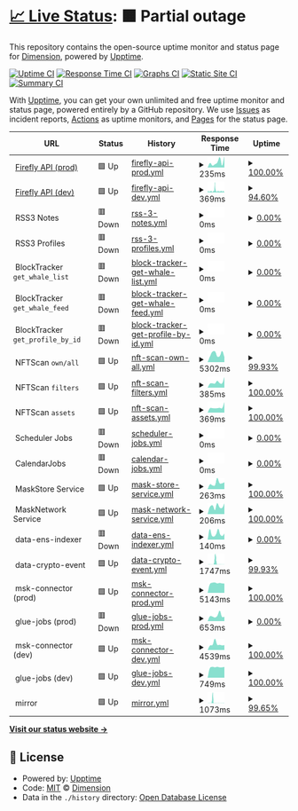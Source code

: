 # [📈 Live Status](https://DimensionDev.github.io/Firefly_service_status): <!--live status--> **🟧 Partial outage**

This repository contains the open-source uptime monitor and status page for [Dimension](https://dimension.im), powered by [Upptime](https://github.com/upptime/upptime).

[![Uptime CI](https://github.com/DimensionDev/Firefly_service_status/workflows/Uptime%20CI/badge.svg)](https://github.com/DimensionDev/Firefly_service_status/actions?query=workflow%3A%22Uptime+CI%22)
[![Response Time CI](https://github.com/DimensionDev/Firefly_service_status/workflows/Response%20Time%20CI/badge.svg)](https://github.com/DimensionDev/Firefly_service_status/actions?query=workflow%3A%22Response+Time+CI%22)
[![Graphs CI](https://github.com/DimensionDev/Firefly_service_status/workflows/Graphs%20CI/badge.svg)](https://github.com/DimensionDev/Firefly_service_status/actions?query=workflow%3A%22Graphs+CI%22)
[![Static Site CI](https://github.com/DimensionDev/Firefly_service_status/workflows/Static%20Site%20CI/badge.svg)](https://github.com/DimensionDev/Firefly_service_status/actions?query=workflow%3A%22Static+Site+CI%22)
[![Summary CI](https://github.com/DimensionDev/Firefly_service_status/workflows/Summary%20CI/badge.svg)](https://github.com/DimensionDev/Firefly_service_status/actions?query=workflow%3A%22Summary+CI%22)

With [Upptime](https://upptime.js.org), you can get your own unlimited and free uptime monitor and status page, powered entirely by a GitHub repository. We use [Issues](https://github.com/DimensionDev/Firefly_service_status/issues) as incident reports, [Actions](https://github.com/DimensionDev/Firefly_service_status/actions) as uptime monitors, and [Pages](https://DimensionDev.github.io/Firefly_service_status) for the status page.

<!--start: status pages-->
<!-- This summary is generated by Upptime (https://github.com/upptime/upptime) -->
<!-- Do not edit this manually, your changes will be overwritten -->
<!-- prettier-ignore -->
| URL | Status | History | Response Time | Uptime |
| --- | ------ | ------- | ------------- | ------ |
| <img alt="" src="https://icons.duckduckgo.com/ip3/api.firefly.land.ico" height="13"> [Firefly API (prod)](https://api.firefly.land/) | 🟩 Up | [firefly-api-prod.yml](https://github.com/DimensionDev/Firefly_service_status/commits/HEAD/history/firefly-api-prod.yml) | <details><summary><img alt="Response time graph" src="./graphs/firefly-api-prod/response-time-week.png" height="20"> 235ms</summary><br><a href="https://api-status.firefly.land/history/firefly-api-prod"><img alt="Response time 291" src="https://img.shields.io/endpoint?url=https%3A%2F%2Fraw.githubusercontent.com%2FDimensionDev%2FFirefly_service_status%2FHEAD%2Fapi%2Ffirefly-api-prod%2Fresponse-time.json"></a><br><a href="https://api-status.firefly.land/history/firefly-api-prod"><img alt="24-hour response time 487" src="https://img.shields.io/endpoint?url=https%3A%2F%2Fraw.githubusercontent.com%2FDimensionDev%2FFirefly_service_status%2FHEAD%2Fapi%2Ffirefly-api-prod%2Fresponse-time-day.json"></a><br><a href="https://api-status.firefly.land/history/firefly-api-prod"><img alt="7-day response time 235" src="https://img.shields.io/endpoint?url=https%3A%2F%2Fraw.githubusercontent.com%2FDimensionDev%2FFirefly_service_status%2FHEAD%2Fapi%2Ffirefly-api-prod%2Fresponse-time-week.json"></a><br><a href="https://api-status.firefly.land/history/firefly-api-prod"><img alt="30-day response time 273" src="https://img.shields.io/endpoint?url=https%3A%2F%2Fraw.githubusercontent.com%2FDimensionDev%2FFirefly_service_status%2FHEAD%2Fapi%2Ffirefly-api-prod%2Fresponse-time-month.json"></a><br><a href="https://api-status.firefly.land/history/firefly-api-prod"><img alt="1-year response time 296" src="https://img.shields.io/endpoint?url=https%3A%2F%2Fraw.githubusercontent.com%2FDimensionDev%2FFirefly_service_status%2FHEAD%2Fapi%2Ffirefly-api-prod%2Fresponse-time-year.json"></a></details> | <details><summary><a href="https://api-status.firefly.land/history/firefly-api-prod">100.00%</a></summary><a href="https://api-status.firefly.land/history/firefly-api-prod"><img alt="All-time uptime 97.93%" src="https://img.shields.io/endpoint?url=https%3A%2F%2Fraw.githubusercontent.com%2FDimensionDev%2FFirefly_service_status%2FHEAD%2Fapi%2Ffirefly-api-prod%2Fuptime.json"></a><br><a href="https://api-status.firefly.land/history/firefly-api-prod"><img alt="24-hour uptime 100.00%" src="https://img.shields.io/endpoint?url=https%3A%2F%2Fraw.githubusercontent.com%2FDimensionDev%2FFirefly_service_status%2FHEAD%2Fapi%2Ffirefly-api-prod%2Fuptime-day.json"></a><br><a href="https://api-status.firefly.land/history/firefly-api-prod"><img alt="7-day uptime 100.00%" src="https://img.shields.io/endpoint?url=https%3A%2F%2Fraw.githubusercontent.com%2FDimensionDev%2FFirefly_service_status%2FHEAD%2Fapi%2Ffirefly-api-prod%2Fuptime-week.json"></a><br><a href="https://api-status.firefly.land/history/firefly-api-prod"><img alt="30-day uptime 100.00%" src="https://img.shields.io/endpoint?url=https%3A%2F%2Fraw.githubusercontent.com%2FDimensionDev%2FFirefly_service_status%2FHEAD%2Fapi%2Ffirefly-api-prod%2Fuptime-month.json"></a><br><a href="https://api-status.firefly.land/history/firefly-api-prod"><img alt="1-year uptime 100.00%" src="https://img.shields.io/endpoint?url=https%3A%2F%2Fraw.githubusercontent.com%2FDimensionDev%2FFirefly_service_status%2FHEAD%2Fapi%2Ffirefly-api-prod%2Fuptime-year.json"></a></details>
| <img alt="" src="https://icons.duckduckgo.com/ip3/api-dev.firefly.land.ico" height="13"> [Firefly API (dev)](https://api-dev.firefly.land/) | 🟩 Up | [firefly-api-dev.yml](https://github.com/DimensionDev/Firefly_service_status/commits/HEAD/history/firefly-api-dev.yml) | <details><summary><img alt="Response time graph" src="./graphs/firefly-api-dev/response-time-week.png" height="20"> 369ms</summary><br><a href="https://api-status.firefly.land/history/firefly-api-dev"><img alt="Response time 349" src="https://img.shields.io/endpoint?url=https%3A%2F%2Fraw.githubusercontent.com%2FDimensionDev%2FFirefly_service_status%2FHEAD%2Fapi%2Ffirefly-api-dev%2Fresponse-time.json"></a><br><a href="https://api-status.firefly.land/history/firefly-api-dev"><img alt="24-hour response time 340" src="https://img.shields.io/endpoint?url=https%3A%2F%2Fraw.githubusercontent.com%2FDimensionDev%2FFirefly_service_status%2FHEAD%2Fapi%2Ffirefly-api-dev%2Fresponse-time-day.json"></a><br><a href="https://api-status.firefly.land/history/firefly-api-dev"><img alt="7-day response time 369" src="https://img.shields.io/endpoint?url=https%3A%2F%2Fraw.githubusercontent.com%2FDimensionDev%2FFirefly_service_status%2FHEAD%2Fapi%2Ffirefly-api-dev%2Fresponse-time-week.json"></a><br><a href="https://api-status.firefly.land/history/firefly-api-dev"><img alt="30-day response time 337" src="https://img.shields.io/endpoint?url=https%3A%2F%2Fraw.githubusercontent.com%2FDimensionDev%2FFirefly_service_status%2FHEAD%2Fapi%2Ffirefly-api-dev%2Fresponse-time-month.json"></a><br><a href="https://api-status.firefly.land/history/firefly-api-dev"><img alt="1-year response time 381" src="https://img.shields.io/endpoint?url=https%3A%2F%2Fraw.githubusercontent.com%2FDimensionDev%2FFirefly_service_status%2FHEAD%2Fapi%2Ffirefly-api-dev%2Fresponse-time-year.json"></a></details> | <details><summary><a href="https://api-status.firefly.land/history/firefly-api-dev">94.60%</a></summary><a href="https://api-status.firefly.land/history/firefly-api-dev"><img alt="All-time uptime 99.37%" src="https://img.shields.io/endpoint?url=https%3A%2F%2Fraw.githubusercontent.com%2FDimensionDev%2FFirefly_service_status%2FHEAD%2Fapi%2Ffirefly-api-dev%2Fuptime.json"></a><br><a href="https://api-status.firefly.land/history/firefly-api-dev"><img alt="24-hour uptime 99.25%" src="https://img.shields.io/endpoint?url=https%3A%2F%2Fraw.githubusercontent.com%2FDimensionDev%2FFirefly_service_status%2FHEAD%2Fapi%2Ffirefly-api-dev%2Fuptime-day.json"></a><br><a href="https://api-status.firefly.land/history/firefly-api-dev"><img alt="7-day uptime 94.60%" src="https://img.shields.io/endpoint?url=https%3A%2F%2Fraw.githubusercontent.com%2FDimensionDev%2FFirefly_service_status%2FHEAD%2Fapi%2Ffirefly-api-dev%2Fuptime-week.json"></a><br><a href="https://api-status.firefly.land/history/firefly-api-dev"><img alt="30-day uptime 98.57%" src="https://img.shields.io/endpoint?url=https%3A%2F%2Fraw.githubusercontent.com%2FDimensionDev%2FFirefly_service_status%2FHEAD%2Fapi%2Ffirefly-api-dev%2Fuptime-month.json"></a><br><a href="https://api-status.firefly.land/history/firefly-api-dev"><img alt="1-year uptime 99.45%" src="https://img.shields.io/endpoint?url=https%3A%2F%2Fraw.githubusercontent.com%2FDimensionDev%2FFirefly_service_status%2FHEAD%2Fapi%2Ffirefly-api-dev%2Fuptime-year.json"></a></details>
| <img alt="" src="https://icons.duckduckgo.com/ip3/null.ico" height="13"> RSS3 Notes | 🟥 Down | [rss-3-notes.yml](https://github.com/DimensionDev/Firefly_service_status/commits/HEAD/history/rss-3-notes.yml) | <details><summary><img alt="Response time graph" src="./graphs/rss-3-notes/response-time-week.png" height="20"> 0ms</summary><br><a href="https://api-status.firefly.land/history/rss-3-notes"><img alt="Response time 698" src="https://img.shields.io/endpoint?url=https%3A%2F%2Fraw.githubusercontent.com%2FDimensionDev%2FFirefly_service_status%2FHEAD%2Fapi%2Frss-3-notes%2Fresponse-time.json"></a><br><a href="https://api-status.firefly.land/history/rss-3-notes"><img alt="24-hour response time 0" src="https://img.shields.io/endpoint?url=https%3A%2F%2Fraw.githubusercontent.com%2FDimensionDev%2FFirefly_service_status%2FHEAD%2Fapi%2Frss-3-notes%2Fresponse-time-day.json"></a><br><a href="https://api-status.firefly.land/history/rss-3-notes"><img alt="7-day response time 0" src="https://img.shields.io/endpoint?url=https%3A%2F%2Fraw.githubusercontent.com%2FDimensionDev%2FFirefly_service_status%2FHEAD%2Fapi%2Frss-3-notes%2Fresponse-time-week.json"></a><br><a href="https://api-status.firefly.land/history/rss-3-notes"><img alt="30-day response time 0" src="https://img.shields.io/endpoint?url=https%3A%2F%2Fraw.githubusercontent.com%2FDimensionDev%2FFirefly_service_status%2FHEAD%2Fapi%2Frss-3-notes%2Fresponse-time-month.json"></a><br><a href="https://api-status.firefly.land/history/rss-3-notes"><img alt="1-year response time 599" src="https://img.shields.io/endpoint?url=https%3A%2F%2Fraw.githubusercontent.com%2FDimensionDev%2FFirefly_service_status%2FHEAD%2Fapi%2Frss-3-notes%2Fresponse-time-year.json"></a></details> | <details><summary><a href="https://api-status.firefly.land/history/rss-3-notes">0.00%</a></summary><a href="https://api-status.firefly.land/history/rss-3-notes"><img alt="All-time uptime 77.19%" src="https://img.shields.io/endpoint?url=https%3A%2F%2Fraw.githubusercontent.com%2FDimensionDev%2FFirefly_service_status%2FHEAD%2Fapi%2Frss-3-notes%2Fuptime.json"></a><br><a href="https://api-status.firefly.land/history/rss-3-notes"><img alt="24-hour uptime 0.00%" src="https://img.shields.io/endpoint?url=https%3A%2F%2Fraw.githubusercontent.com%2FDimensionDev%2FFirefly_service_status%2FHEAD%2Fapi%2Frss-3-notes%2Fuptime-day.json"></a><br><a href="https://api-status.firefly.land/history/rss-3-notes"><img alt="7-day uptime 0.00%" src="https://img.shields.io/endpoint?url=https%3A%2F%2Fraw.githubusercontent.com%2FDimensionDev%2FFirefly_service_status%2FHEAD%2Fapi%2Frss-3-notes%2Fuptime-week.json"></a><br><a href="https://api-status.firefly.land/history/rss-3-notes"><img alt="30-day uptime 1.38%" src="https://img.shields.io/endpoint?url=https%3A%2F%2Fraw.githubusercontent.com%2FDimensionDev%2FFirefly_service_status%2FHEAD%2Fapi%2Frss-3-notes%2Fuptime-month.json"></a><br><a href="https://api-status.firefly.land/history/rss-3-notes"><img alt="1-year uptime 69.82%" src="https://img.shields.io/endpoint?url=https%3A%2F%2Fraw.githubusercontent.com%2FDimensionDev%2FFirefly_service_status%2FHEAD%2Fapi%2Frss-3-notes%2Fuptime-year.json"></a></details>
| <img alt="" src="https://icons.duckduckgo.com/ip3/null.ico" height="13"> RSS3 Profiles | 🟥 Down | [rss-3-profiles.yml](https://github.com/DimensionDev/Firefly_service_status/commits/HEAD/history/rss-3-profiles.yml) | <details><summary><img alt="Response time graph" src="./graphs/rss-3-profiles/response-time-week.png" height="20"> 0ms</summary><br><a href="https://api-status.firefly.land/history/rss-3-profiles"><img alt="Response time 282" src="https://img.shields.io/endpoint?url=https%3A%2F%2Fraw.githubusercontent.com%2FDimensionDev%2FFirefly_service_status%2FHEAD%2Fapi%2Frss-3-profiles%2Fresponse-time.json"></a><br><a href="https://api-status.firefly.land/history/rss-3-profiles"><img alt="24-hour response time 0" src="https://img.shields.io/endpoint?url=https%3A%2F%2Fraw.githubusercontent.com%2FDimensionDev%2FFirefly_service_status%2FHEAD%2Fapi%2Frss-3-profiles%2Fresponse-time-day.json"></a><br><a href="https://api-status.firefly.land/history/rss-3-profiles"><img alt="7-day response time 0" src="https://img.shields.io/endpoint?url=https%3A%2F%2Fraw.githubusercontent.com%2FDimensionDev%2FFirefly_service_status%2FHEAD%2Fapi%2Frss-3-profiles%2Fresponse-time-week.json"></a><br><a href="https://api-status.firefly.land/history/rss-3-profiles"><img alt="30-day response time 0" src="https://img.shields.io/endpoint?url=https%3A%2F%2Fraw.githubusercontent.com%2FDimensionDev%2FFirefly_service_status%2FHEAD%2Fapi%2Frss-3-profiles%2Fresponse-time-month.json"></a><br><a href="https://api-status.firefly.land/history/rss-3-profiles"><img alt="1-year response time 284" src="https://img.shields.io/endpoint?url=https%3A%2F%2Fraw.githubusercontent.com%2FDimensionDev%2FFirefly_service_status%2FHEAD%2Fapi%2Frss-3-profiles%2Fresponse-time-year.json"></a></details> | <details><summary><a href="https://api-status.firefly.land/history/rss-3-profiles">0.00%</a></summary><a href="https://api-status.firefly.land/history/rss-3-profiles"><img alt="All-time uptime 77.22%" src="https://img.shields.io/endpoint?url=https%3A%2F%2Fraw.githubusercontent.com%2FDimensionDev%2FFirefly_service_status%2FHEAD%2Fapi%2Frss-3-profiles%2Fuptime.json"></a><br><a href="https://api-status.firefly.land/history/rss-3-profiles"><img alt="24-hour uptime 0.00%" src="https://img.shields.io/endpoint?url=https%3A%2F%2Fraw.githubusercontent.com%2FDimensionDev%2FFirefly_service_status%2FHEAD%2Fapi%2Frss-3-profiles%2Fuptime-day.json"></a><br><a href="https://api-status.firefly.land/history/rss-3-profiles"><img alt="7-day uptime 0.00%" src="https://img.shields.io/endpoint?url=https%3A%2F%2Fraw.githubusercontent.com%2FDimensionDev%2FFirefly_service_status%2FHEAD%2Fapi%2Frss-3-profiles%2Fuptime-week.json"></a><br><a href="https://api-status.firefly.land/history/rss-3-profiles"><img alt="30-day uptime 1.38%" src="https://img.shields.io/endpoint?url=https%3A%2F%2Fraw.githubusercontent.com%2FDimensionDev%2FFirefly_service_status%2FHEAD%2Fapi%2Frss-3-profiles%2Fuptime-month.json"></a><br><a href="https://api-status.firefly.land/history/rss-3-profiles"><img alt="1-year uptime 69.84%" src="https://img.shields.io/endpoint?url=https%3A%2F%2Fraw.githubusercontent.com%2FDimensionDev%2FFirefly_service_status%2FHEAD%2Fapi%2Frss-3-profiles%2Fuptime-year.json"></a></details>
| <img alt="" src="https://icons.duckduckgo.com/ip3/null.ico" height="13"> BlockTracker `get_whale_list` | 🟥 Down | [block-tracker-get-whale-list.yml](https://github.com/DimensionDev/Firefly_service_status/commits/HEAD/history/block-tracker-get-whale-list.yml) | <details><summary><img alt="Response time graph" src="./graphs/block-tracker-get-whale-list/response-time-week.png" height="20"> 0ms</summary><br><a href="https://api-status.firefly.land/history/block-tracker-get-whale-list"><img alt="Response time 1494" src="https://img.shields.io/endpoint?url=https%3A%2F%2Fraw.githubusercontent.com%2FDimensionDev%2FFirefly_service_status%2FHEAD%2Fapi%2Fblock-tracker-get-whale-list%2Fresponse-time.json"></a><br><a href="https://api-status.firefly.land/history/block-tracker-get-whale-list"><img alt="24-hour response time 0" src="https://img.shields.io/endpoint?url=https%3A%2F%2Fraw.githubusercontent.com%2FDimensionDev%2FFirefly_service_status%2FHEAD%2Fapi%2Fblock-tracker-get-whale-list%2Fresponse-time-day.json"></a><br><a href="https://api-status.firefly.land/history/block-tracker-get-whale-list"><img alt="7-day response time 0" src="https://img.shields.io/endpoint?url=https%3A%2F%2Fraw.githubusercontent.com%2FDimensionDev%2FFirefly_service_status%2FHEAD%2Fapi%2Fblock-tracker-get-whale-list%2Fresponse-time-week.json"></a><br><a href="https://api-status.firefly.land/history/block-tracker-get-whale-list"><img alt="30-day response time 0" src="https://img.shields.io/endpoint?url=https%3A%2F%2Fraw.githubusercontent.com%2FDimensionDev%2FFirefly_service_status%2FHEAD%2Fapi%2Fblock-tracker-get-whale-list%2Fresponse-time-month.json"></a><br><a href="https://api-status.firefly.land/history/block-tracker-get-whale-list"><img alt="1-year response time 1588" src="https://img.shields.io/endpoint?url=https%3A%2F%2Fraw.githubusercontent.com%2FDimensionDev%2FFirefly_service_status%2FHEAD%2Fapi%2Fblock-tracker-get-whale-list%2Fresponse-time-year.json"></a></details> | <details><summary><a href="https://api-status.firefly.land/history/block-tracker-get-whale-list">0.00%</a></summary><a href="https://api-status.firefly.land/history/block-tracker-get-whale-list"><img alt="All-time uptime 44.19%" src="https://img.shields.io/endpoint?url=https%3A%2F%2Fraw.githubusercontent.com%2FDimensionDev%2FFirefly_service_status%2FHEAD%2Fapi%2Fblock-tracker-get-whale-list%2Fuptime.json"></a><br><a href="https://api-status.firefly.land/history/block-tracker-get-whale-list"><img alt="24-hour uptime 0.00%" src="https://img.shields.io/endpoint?url=https%3A%2F%2Fraw.githubusercontent.com%2FDimensionDev%2FFirefly_service_status%2FHEAD%2Fapi%2Fblock-tracker-get-whale-list%2Fuptime-day.json"></a><br><a href="https://api-status.firefly.land/history/block-tracker-get-whale-list"><img alt="7-day uptime 0.00%" src="https://img.shields.io/endpoint?url=https%3A%2F%2Fraw.githubusercontent.com%2FDimensionDev%2FFirefly_service_status%2FHEAD%2Fapi%2Fblock-tracker-get-whale-list%2Fuptime-week.json"></a><br><a href="https://api-status.firefly.land/history/block-tracker-get-whale-list"><img alt="30-day uptime 1.38%" src="https://img.shields.io/endpoint?url=https%3A%2F%2Fraw.githubusercontent.com%2FDimensionDev%2FFirefly_service_status%2FHEAD%2Fapi%2Fblock-tracker-get-whale-list%2Fuptime-month.json"></a><br><a href="https://api-status.firefly.land/history/block-tracker-get-whale-list"><img alt="1-year uptime 25.53%" src="https://img.shields.io/endpoint?url=https%3A%2F%2Fraw.githubusercontent.com%2FDimensionDev%2FFirefly_service_status%2FHEAD%2Fapi%2Fblock-tracker-get-whale-list%2Fuptime-year.json"></a></details>
| <img alt="" src="https://icons.duckduckgo.com/ip3/null.ico" height="13"> BlockTracker `get_whale_feed` | 🟥 Down | [block-tracker-get-whale-feed.yml](https://github.com/DimensionDev/Firefly_service_status/commits/HEAD/history/block-tracker-get-whale-feed.yml) | <details><summary><img alt="Response time graph" src="./graphs/block-tracker-get-whale-feed/response-time-week.png" height="20"> 0ms</summary><br><a href="https://api-status.firefly.land/history/block-tracker-get-whale-feed"><img alt="Response time 1763" src="https://img.shields.io/endpoint?url=https%3A%2F%2Fraw.githubusercontent.com%2FDimensionDev%2FFirefly_service_status%2FHEAD%2Fapi%2Fblock-tracker-get-whale-feed%2Fresponse-time.json"></a><br><a href="https://api-status.firefly.land/history/block-tracker-get-whale-feed"><img alt="24-hour response time 0" src="https://img.shields.io/endpoint?url=https%3A%2F%2Fraw.githubusercontent.com%2FDimensionDev%2FFirefly_service_status%2FHEAD%2Fapi%2Fblock-tracker-get-whale-feed%2Fresponse-time-day.json"></a><br><a href="https://api-status.firefly.land/history/block-tracker-get-whale-feed"><img alt="7-day response time 0" src="https://img.shields.io/endpoint?url=https%3A%2F%2Fraw.githubusercontent.com%2FDimensionDev%2FFirefly_service_status%2FHEAD%2Fapi%2Fblock-tracker-get-whale-feed%2Fresponse-time-week.json"></a><br><a href="https://api-status.firefly.land/history/block-tracker-get-whale-feed"><img alt="30-day response time 0" src="https://img.shields.io/endpoint?url=https%3A%2F%2Fraw.githubusercontent.com%2FDimensionDev%2FFirefly_service_status%2FHEAD%2Fapi%2Fblock-tracker-get-whale-feed%2Fresponse-time-month.json"></a><br><a href="https://api-status.firefly.land/history/block-tracker-get-whale-feed"><img alt="1-year response time 1953" src="https://img.shields.io/endpoint?url=https%3A%2F%2Fraw.githubusercontent.com%2FDimensionDev%2FFirefly_service_status%2FHEAD%2Fapi%2Fblock-tracker-get-whale-feed%2Fresponse-time-year.json"></a></details> | <details><summary><a href="https://api-status.firefly.land/history/block-tracker-get-whale-feed">0.00%</a></summary><a href="https://api-status.firefly.land/history/block-tracker-get-whale-feed"><img alt="All-time uptime 44.15%" src="https://img.shields.io/endpoint?url=https%3A%2F%2Fraw.githubusercontent.com%2FDimensionDev%2FFirefly_service_status%2FHEAD%2Fapi%2Fblock-tracker-get-whale-feed%2Fuptime.json"></a><br><a href="https://api-status.firefly.land/history/block-tracker-get-whale-feed"><img alt="24-hour uptime 0.00%" src="https://img.shields.io/endpoint?url=https%3A%2F%2Fraw.githubusercontent.com%2FDimensionDev%2FFirefly_service_status%2FHEAD%2Fapi%2Fblock-tracker-get-whale-feed%2Fuptime-day.json"></a><br><a href="https://api-status.firefly.land/history/block-tracker-get-whale-feed"><img alt="7-day uptime 0.00%" src="https://img.shields.io/endpoint?url=https%3A%2F%2Fraw.githubusercontent.com%2FDimensionDev%2FFirefly_service_status%2FHEAD%2Fapi%2Fblock-tracker-get-whale-feed%2Fuptime-week.json"></a><br><a href="https://api-status.firefly.land/history/block-tracker-get-whale-feed"><img alt="30-day uptime 1.38%" src="https://img.shields.io/endpoint?url=https%3A%2F%2Fraw.githubusercontent.com%2FDimensionDev%2FFirefly_service_status%2FHEAD%2Fapi%2Fblock-tracker-get-whale-feed%2Fuptime-month.json"></a><br><a href="https://api-status.firefly.land/history/block-tracker-get-whale-feed"><img alt="1-year uptime 25.53%" src="https://img.shields.io/endpoint?url=https%3A%2F%2Fraw.githubusercontent.com%2FDimensionDev%2FFirefly_service_status%2FHEAD%2Fapi%2Fblock-tracker-get-whale-feed%2Fuptime-year.json"></a></details>
| <img alt="" src="https://icons.duckduckgo.com/ip3/null.ico" height="13"> BlockTracker `get_profile_by_id` | 🟥 Down | [block-tracker-get-profile-by-id.yml](https://github.com/DimensionDev/Firefly_service_status/commits/HEAD/history/block-tracker-get-profile-by-id.yml) | <details><summary><img alt="Response time graph" src="./graphs/block-tracker-get-profile-by-id/response-time-week.png" height="20"> 0ms</summary><br><a href="https://api-status.firefly.land/history/block-tracker-get-profile-by-id"><img alt="Response time 634" src="https://img.shields.io/endpoint?url=https%3A%2F%2Fraw.githubusercontent.com%2FDimensionDev%2FFirefly_service_status%2FHEAD%2Fapi%2Fblock-tracker-get-profile-by-id%2Fresponse-time.json"></a><br><a href="https://api-status.firefly.land/history/block-tracker-get-profile-by-id"><img alt="24-hour response time 0" src="https://img.shields.io/endpoint?url=https%3A%2F%2Fraw.githubusercontent.com%2FDimensionDev%2FFirefly_service_status%2FHEAD%2Fapi%2Fblock-tracker-get-profile-by-id%2Fresponse-time-day.json"></a><br><a href="https://api-status.firefly.land/history/block-tracker-get-profile-by-id"><img alt="7-day response time 0" src="https://img.shields.io/endpoint?url=https%3A%2F%2Fraw.githubusercontent.com%2FDimensionDev%2FFirefly_service_status%2FHEAD%2Fapi%2Fblock-tracker-get-profile-by-id%2Fresponse-time-week.json"></a><br><a href="https://api-status.firefly.land/history/block-tracker-get-profile-by-id"><img alt="30-day response time 0" src="https://img.shields.io/endpoint?url=https%3A%2F%2Fraw.githubusercontent.com%2FDimensionDev%2FFirefly_service_status%2FHEAD%2Fapi%2Fblock-tracker-get-profile-by-id%2Fresponse-time-month.json"></a><br><a href="https://api-status.firefly.land/history/block-tracker-get-profile-by-id"><img alt="1-year response time 436" src="https://img.shields.io/endpoint?url=https%3A%2F%2Fraw.githubusercontent.com%2FDimensionDev%2FFirefly_service_status%2FHEAD%2Fapi%2Fblock-tracker-get-profile-by-id%2Fresponse-time-year.json"></a></details> | <details><summary><a href="https://api-status.firefly.land/history/block-tracker-get-profile-by-id">0.00%</a></summary><a href="https://api-status.firefly.land/history/block-tracker-get-profile-by-id"><img alt="All-time uptime 44.20%" src="https://img.shields.io/endpoint?url=https%3A%2F%2Fraw.githubusercontent.com%2FDimensionDev%2FFirefly_service_status%2FHEAD%2Fapi%2Fblock-tracker-get-profile-by-id%2Fuptime.json"></a><br><a href="https://api-status.firefly.land/history/block-tracker-get-profile-by-id"><img alt="24-hour uptime 0.00%" src="https://img.shields.io/endpoint?url=https%3A%2F%2Fraw.githubusercontent.com%2FDimensionDev%2FFirefly_service_status%2FHEAD%2Fapi%2Fblock-tracker-get-profile-by-id%2Fuptime-day.json"></a><br><a href="https://api-status.firefly.land/history/block-tracker-get-profile-by-id"><img alt="7-day uptime 0.00%" src="https://img.shields.io/endpoint?url=https%3A%2F%2Fraw.githubusercontent.com%2FDimensionDev%2FFirefly_service_status%2FHEAD%2Fapi%2Fblock-tracker-get-profile-by-id%2Fuptime-week.json"></a><br><a href="https://api-status.firefly.land/history/block-tracker-get-profile-by-id"><img alt="30-day uptime 1.38%" src="https://img.shields.io/endpoint?url=https%3A%2F%2Fraw.githubusercontent.com%2FDimensionDev%2FFirefly_service_status%2FHEAD%2Fapi%2Fblock-tracker-get-profile-by-id%2Fuptime-month.json"></a><br><a href="https://api-status.firefly.land/history/block-tracker-get-profile-by-id"><img alt="1-year uptime 25.53%" src="https://img.shields.io/endpoint?url=https%3A%2F%2Fraw.githubusercontent.com%2FDimensionDev%2FFirefly_service_status%2FHEAD%2Fapi%2Fblock-tracker-get-profile-by-id%2Fuptime-year.json"></a></details>
| <img alt="" src="https://icons.duckduckgo.com/ip3/null.ico" height="13"> NFTScan `own/all` | 🟩 Up | [nft-scan-own-all.yml](https://github.com/DimensionDev/Firefly_service_status/commits/HEAD/history/nft-scan-own-all.yml) | <details><summary><img alt="Response time graph" src="./graphs/nft-scan-own-all/response-time-week.png" height="20"> 5302ms</summary><br><a href="https://api-status.firefly.land/history/nft-scan-own-all"><img alt="Response time 4382" src="https://img.shields.io/endpoint?url=https%3A%2F%2Fraw.githubusercontent.com%2FDimensionDev%2FFirefly_service_status%2FHEAD%2Fapi%2Fnft-scan-own-all%2Fresponse-time.json"></a><br><a href="https://api-status.firefly.land/history/nft-scan-own-all"><img alt="24-hour response time 3600" src="https://img.shields.io/endpoint?url=https%3A%2F%2Fraw.githubusercontent.com%2FDimensionDev%2FFirefly_service_status%2FHEAD%2Fapi%2Fnft-scan-own-all%2Fresponse-time-day.json"></a><br><a href="https://api-status.firefly.land/history/nft-scan-own-all"><img alt="7-day response time 5302" src="https://img.shields.io/endpoint?url=https%3A%2F%2Fraw.githubusercontent.com%2FDimensionDev%2FFirefly_service_status%2FHEAD%2Fapi%2Fnft-scan-own-all%2Fresponse-time-week.json"></a><br><a href="https://api-status.firefly.land/history/nft-scan-own-all"><img alt="30-day response time 6700" src="https://img.shields.io/endpoint?url=https%3A%2F%2Fraw.githubusercontent.com%2FDimensionDev%2FFirefly_service_status%2FHEAD%2Fapi%2Fnft-scan-own-all%2Fresponse-time-month.json"></a><br><a href="https://api-status.firefly.land/history/nft-scan-own-all"><img alt="1-year response time 4995" src="https://img.shields.io/endpoint?url=https%3A%2F%2Fraw.githubusercontent.com%2FDimensionDev%2FFirefly_service_status%2FHEAD%2Fapi%2Fnft-scan-own-all%2Fresponse-time-year.json"></a></details> | <details><summary><a href="https://api-status.firefly.land/history/nft-scan-own-all">99.93%</a></summary><a href="https://api-status.firefly.land/history/nft-scan-own-all"><img alt="All-time uptime 99.91%" src="https://img.shields.io/endpoint?url=https%3A%2F%2Fraw.githubusercontent.com%2FDimensionDev%2FFirefly_service_status%2FHEAD%2Fapi%2Fnft-scan-own-all%2Fuptime.json"></a><br><a href="https://api-status.firefly.land/history/nft-scan-own-all"><img alt="24-hour uptime 99.54%" src="https://img.shields.io/endpoint?url=https%3A%2F%2Fraw.githubusercontent.com%2FDimensionDev%2FFirefly_service_status%2FHEAD%2Fapi%2Fnft-scan-own-all%2Fuptime-day.json"></a><br><a href="https://api-status.firefly.land/history/nft-scan-own-all"><img alt="7-day uptime 99.93%" src="https://img.shields.io/endpoint?url=https%3A%2F%2Fraw.githubusercontent.com%2FDimensionDev%2FFirefly_service_status%2FHEAD%2Fapi%2Fnft-scan-own-all%2Fuptime-week.json"></a><br><a href="https://api-status.firefly.land/history/nft-scan-own-all"><img alt="30-day uptime 99.85%" src="https://img.shields.io/endpoint?url=https%3A%2F%2Fraw.githubusercontent.com%2FDimensionDev%2FFirefly_service_status%2FHEAD%2Fapi%2Fnft-scan-own-all%2Fuptime-month.json"></a><br><a href="https://api-status.firefly.land/history/nft-scan-own-all"><img alt="1-year uptime 99.92%" src="https://img.shields.io/endpoint?url=https%3A%2F%2Fraw.githubusercontent.com%2FDimensionDev%2FFirefly_service_status%2FHEAD%2Fapi%2Fnft-scan-own-all%2Fuptime-year.json"></a></details>
| <img alt="" src="https://icons.duckduckgo.com/ip3/null.ico" height="13"> NFTScan `filters` | 🟩 Up | [nft-scan-filters.yml](https://github.com/DimensionDev/Firefly_service_status/commits/HEAD/history/nft-scan-filters.yml) | <details><summary><img alt="Response time graph" src="./graphs/nft-scan-filters/response-time-week.png" height="20"> 385ms</summary><br><a href="https://api-status.firefly.land/history/nft-scan-filters"><img alt="Response time 524" src="https://img.shields.io/endpoint?url=https%3A%2F%2Fraw.githubusercontent.com%2FDimensionDev%2FFirefly_service_status%2FHEAD%2Fapi%2Fnft-scan-filters%2Fresponse-time.json"></a><br><a href="https://api-status.firefly.land/history/nft-scan-filters"><img alt="24-hour response time 743" src="https://img.shields.io/endpoint?url=https%3A%2F%2Fraw.githubusercontent.com%2FDimensionDev%2FFirefly_service_status%2FHEAD%2Fapi%2Fnft-scan-filters%2Fresponse-time-day.json"></a><br><a href="https://api-status.firefly.land/history/nft-scan-filters"><img alt="7-day response time 385" src="https://img.shields.io/endpoint?url=https%3A%2F%2Fraw.githubusercontent.com%2FDimensionDev%2FFirefly_service_status%2FHEAD%2Fapi%2Fnft-scan-filters%2Fresponse-time-week.json"></a><br><a href="https://api-status.firefly.land/history/nft-scan-filters"><img alt="30-day response time 362" src="https://img.shields.io/endpoint?url=https%3A%2F%2Fraw.githubusercontent.com%2FDimensionDev%2FFirefly_service_status%2FHEAD%2Fapi%2Fnft-scan-filters%2Fresponse-time-month.json"></a><br><a href="https://api-status.firefly.land/history/nft-scan-filters"><img alt="1-year response time 508" src="https://img.shields.io/endpoint?url=https%3A%2F%2Fraw.githubusercontent.com%2FDimensionDev%2FFirefly_service_status%2FHEAD%2Fapi%2Fnft-scan-filters%2Fresponse-time-year.json"></a></details> | <details><summary><a href="https://api-status.firefly.land/history/nft-scan-filters">100.00%</a></summary><a href="https://api-status.firefly.land/history/nft-scan-filters"><img alt="All-time uptime 99.96%" src="https://img.shields.io/endpoint?url=https%3A%2F%2Fraw.githubusercontent.com%2FDimensionDev%2FFirefly_service_status%2FHEAD%2Fapi%2Fnft-scan-filters%2Fuptime.json"></a><br><a href="https://api-status.firefly.land/history/nft-scan-filters"><img alt="24-hour uptime 100.00%" src="https://img.shields.io/endpoint?url=https%3A%2F%2Fraw.githubusercontent.com%2FDimensionDev%2FFirefly_service_status%2FHEAD%2Fapi%2Fnft-scan-filters%2Fuptime-day.json"></a><br><a href="https://api-status.firefly.land/history/nft-scan-filters"><img alt="7-day uptime 100.00%" src="https://img.shields.io/endpoint?url=https%3A%2F%2Fraw.githubusercontent.com%2FDimensionDev%2FFirefly_service_status%2FHEAD%2Fapi%2Fnft-scan-filters%2Fuptime-week.json"></a><br><a href="https://api-status.firefly.land/history/nft-scan-filters"><img alt="30-day uptime 100.00%" src="https://img.shields.io/endpoint?url=https%3A%2F%2Fraw.githubusercontent.com%2FDimensionDev%2FFirefly_service_status%2FHEAD%2Fapi%2Fnft-scan-filters%2Fuptime-month.json"></a><br><a href="https://api-status.firefly.land/history/nft-scan-filters"><img alt="1-year uptime 99.98%" src="https://img.shields.io/endpoint?url=https%3A%2F%2Fraw.githubusercontent.com%2FDimensionDev%2FFirefly_service_status%2FHEAD%2Fapi%2Fnft-scan-filters%2Fuptime-year.json"></a></details>
| <img alt="" src="https://icons.duckduckgo.com/ip3/null.ico" height="13"> NFTScan `assets` | 🟩 Up | [nft-scan-assets.yml](https://github.com/DimensionDev/Firefly_service_status/commits/HEAD/history/nft-scan-assets.yml) | <details><summary><img alt="Response time graph" src="./graphs/nft-scan-assets/response-time-week.png" height="20"> 369ms</summary><br><a href="https://api-status.firefly.land/history/nft-scan-assets"><img alt="Response time 537" src="https://img.shields.io/endpoint?url=https%3A%2F%2Fraw.githubusercontent.com%2FDimensionDev%2FFirefly_service_status%2FHEAD%2Fapi%2Fnft-scan-assets%2Fresponse-time.json"></a><br><a href="https://api-status.firefly.land/history/nft-scan-assets"><img alt="24-hour response time 733" src="https://img.shields.io/endpoint?url=https%3A%2F%2Fraw.githubusercontent.com%2FDimensionDev%2FFirefly_service_status%2FHEAD%2Fapi%2Fnft-scan-assets%2Fresponse-time-day.json"></a><br><a href="https://api-status.firefly.land/history/nft-scan-assets"><img alt="7-day response time 369" src="https://img.shields.io/endpoint?url=https%3A%2F%2Fraw.githubusercontent.com%2FDimensionDev%2FFirefly_service_status%2FHEAD%2Fapi%2Fnft-scan-assets%2Fresponse-time-week.json"></a><br><a href="https://api-status.firefly.land/history/nft-scan-assets"><img alt="30-day response time 335" src="https://img.shields.io/endpoint?url=https%3A%2F%2Fraw.githubusercontent.com%2FDimensionDev%2FFirefly_service_status%2FHEAD%2Fapi%2Fnft-scan-assets%2Fresponse-time-month.json"></a><br><a href="https://api-status.firefly.land/history/nft-scan-assets"><img alt="1-year response time 481" src="https://img.shields.io/endpoint?url=https%3A%2F%2Fraw.githubusercontent.com%2FDimensionDev%2FFirefly_service_status%2FHEAD%2Fapi%2Fnft-scan-assets%2Fresponse-time-year.json"></a></details> | <details><summary><a href="https://api-status.firefly.land/history/nft-scan-assets">100.00%</a></summary><a href="https://api-status.firefly.land/history/nft-scan-assets"><img alt="All-time uptime 99.97%" src="https://img.shields.io/endpoint?url=https%3A%2F%2Fraw.githubusercontent.com%2FDimensionDev%2FFirefly_service_status%2FHEAD%2Fapi%2Fnft-scan-assets%2Fuptime.json"></a><br><a href="https://api-status.firefly.land/history/nft-scan-assets"><img alt="24-hour uptime 100.00%" src="https://img.shields.io/endpoint?url=https%3A%2F%2Fraw.githubusercontent.com%2FDimensionDev%2FFirefly_service_status%2FHEAD%2Fapi%2Fnft-scan-assets%2Fuptime-day.json"></a><br><a href="https://api-status.firefly.land/history/nft-scan-assets"><img alt="7-day uptime 100.00%" src="https://img.shields.io/endpoint?url=https%3A%2F%2Fraw.githubusercontent.com%2FDimensionDev%2FFirefly_service_status%2FHEAD%2Fapi%2Fnft-scan-assets%2Fuptime-week.json"></a><br><a href="https://api-status.firefly.land/history/nft-scan-assets"><img alt="30-day uptime 100.00%" src="https://img.shields.io/endpoint?url=https%3A%2F%2Fraw.githubusercontent.com%2FDimensionDev%2FFirefly_service_status%2FHEAD%2Fapi%2Fnft-scan-assets%2Fuptime-month.json"></a><br><a href="https://api-status.firefly.land/history/nft-scan-assets"><img alt="1-year uptime 99.98%" src="https://img.shields.io/endpoint?url=https%3A%2F%2Fraw.githubusercontent.com%2FDimensionDev%2FFirefly_service_status%2FHEAD%2Fapi%2Fnft-scan-assets%2Fuptime-year.json"></a></details>
| <img alt="" src="https://icons.duckduckgo.com/ip3/null.ico" height="13"> Scheduler Jobs | 🟥 Down | [scheduler-jobs.yml](https://github.com/DimensionDev/Firefly_service_status/commits/HEAD/history/scheduler-jobs.yml) | <details><summary><img alt="Response time graph" src="./graphs/scheduler-jobs/response-time-week.png" height="20"> 0ms</summary><br><a href="https://api-status.firefly.land/history/scheduler-jobs"><img alt="Response time 94" src="https://img.shields.io/endpoint?url=https%3A%2F%2Fraw.githubusercontent.com%2FDimensionDev%2FFirefly_service_status%2FHEAD%2Fapi%2Fscheduler-jobs%2Fresponse-time.json"></a><br><a href="https://api-status.firefly.land/history/scheduler-jobs"><img alt="24-hour response time 0" src="https://img.shields.io/endpoint?url=https%3A%2F%2Fraw.githubusercontent.com%2FDimensionDev%2FFirefly_service_status%2FHEAD%2Fapi%2Fscheduler-jobs%2Fresponse-time-day.json"></a><br><a href="https://api-status.firefly.land/history/scheduler-jobs"><img alt="7-day response time 0" src="https://img.shields.io/endpoint?url=https%3A%2F%2Fraw.githubusercontent.com%2FDimensionDev%2FFirefly_service_status%2FHEAD%2Fapi%2Fscheduler-jobs%2Fresponse-time-week.json"></a><br><a href="https://api-status.firefly.land/history/scheduler-jobs"><img alt="30-day response time 0" src="https://img.shields.io/endpoint?url=https%3A%2F%2Fraw.githubusercontent.com%2FDimensionDev%2FFirefly_service_status%2FHEAD%2Fapi%2Fscheduler-jobs%2Fresponse-time-month.json"></a><br><a href="https://api-status.firefly.land/history/scheduler-jobs"><img alt="1-year response time 96" src="https://img.shields.io/endpoint?url=https%3A%2F%2Fraw.githubusercontent.com%2FDimensionDev%2FFirefly_service_status%2FHEAD%2Fapi%2Fscheduler-jobs%2Fresponse-time-year.json"></a></details> | <details><summary><a href="https://api-status.firefly.land/history/scheduler-jobs">0.00%</a></summary><a href="https://api-status.firefly.land/history/scheduler-jobs"><img alt="All-time uptime 11.46%" src="https://img.shields.io/endpoint?url=https%3A%2F%2Fraw.githubusercontent.com%2FDimensionDev%2FFirefly_service_status%2FHEAD%2Fapi%2Fscheduler-jobs%2Fuptime.json"></a><br><a href="https://api-status.firefly.land/history/scheduler-jobs"><img alt="24-hour uptime 0.00%" src="https://img.shields.io/endpoint?url=https%3A%2F%2Fraw.githubusercontent.com%2FDimensionDev%2FFirefly_service_status%2FHEAD%2Fapi%2Fscheduler-jobs%2Fuptime-day.json"></a><br><a href="https://api-status.firefly.land/history/scheduler-jobs"><img alt="7-day uptime 0.00%" src="https://img.shields.io/endpoint?url=https%3A%2F%2Fraw.githubusercontent.com%2FDimensionDev%2FFirefly_service_status%2FHEAD%2Fapi%2Fscheduler-jobs%2Fuptime-week.json"></a><br><a href="https://api-status.firefly.land/history/scheduler-jobs"><img alt="30-day uptime 1.38%" src="https://img.shields.io/endpoint?url=https%3A%2F%2Fraw.githubusercontent.com%2FDimensionDev%2FFirefly_service_status%2FHEAD%2Fapi%2Fscheduler-jobs%2Fuptime-month.json"></a><br><a href="https://api-status.firefly.land/history/scheduler-jobs"><img alt="1-year uptime 0.00%" src="https://img.shields.io/endpoint?url=https%3A%2F%2Fraw.githubusercontent.com%2FDimensionDev%2FFirefly_service_status%2FHEAD%2Fapi%2Fscheduler-jobs%2Fuptime-year.json"></a></details>
| <img alt="" src="https://icons.duckduckgo.com/ip3/null.ico" height="13"> CalendarJobs | 🟥 Down | [calendar-jobs.yml](https://github.com/DimensionDev/Firefly_service_status/commits/HEAD/history/calendar-jobs.yml) | <details><summary><img alt="Response time graph" src="./graphs/calendar-jobs/response-time-week.png" height="20"> 0ms</summary><br><a href="https://api-status.firefly.land/history/calendar-jobs"><img alt="Response time 45" src="https://img.shields.io/endpoint?url=https%3A%2F%2Fraw.githubusercontent.com%2FDimensionDev%2FFirefly_service_status%2FHEAD%2Fapi%2Fcalendar-jobs%2Fresponse-time.json"></a><br><a href="https://api-status.firefly.land/history/calendar-jobs"><img alt="24-hour response time 0" src="https://img.shields.io/endpoint?url=https%3A%2F%2Fraw.githubusercontent.com%2FDimensionDev%2FFirefly_service_status%2FHEAD%2Fapi%2Fcalendar-jobs%2Fresponse-time-day.json"></a><br><a href="https://api-status.firefly.land/history/calendar-jobs"><img alt="7-day response time 0" src="https://img.shields.io/endpoint?url=https%3A%2F%2Fraw.githubusercontent.com%2FDimensionDev%2FFirefly_service_status%2FHEAD%2Fapi%2Fcalendar-jobs%2Fresponse-time-week.json"></a><br><a href="https://api-status.firefly.land/history/calendar-jobs"><img alt="30-day response time 0" src="https://img.shields.io/endpoint?url=https%3A%2F%2Fraw.githubusercontent.com%2FDimensionDev%2FFirefly_service_status%2FHEAD%2Fapi%2Fcalendar-jobs%2Fresponse-time-month.json"></a><br><a href="https://api-status.firefly.land/history/calendar-jobs"><img alt="1-year response time 248" src="https://img.shields.io/endpoint?url=https%3A%2F%2Fraw.githubusercontent.com%2FDimensionDev%2FFirefly_service_status%2FHEAD%2Fapi%2Fcalendar-jobs%2Fresponse-time-year.json"></a></details> | <details><summary><a href="https://api-status.firefly.land/history/calendar-jobs">0.00%</a></summary><a href="https://api-status.firefly.land/history/calendar-jobs"><img alt="All-time uptime 5.54%" src="https://img.shields.io/endpoint?url=https%3A%2F%2Fraw.githubusercontent.com%2FDimensionDev%2FFirefly_service_status%2FHEAD%2Fapi%2Fcalendar-jobs%2Fuptime.json"></a><br><a href="https://api-status.firefly.land/history/calendar-jobs"><img alt="24-hour uptime 0.00%" src="https://img.shields.io/endpoint?url=https%3A%2F%2Fraw.githubusercontent.com%2FDimensionDev%2FFirefly_service_status%2FHEAD%2Fapi%2Fcalendar-jobs%2Fuptime-day.json"></a><br><a href="https://api-status.firefly.land/history/calendar-jobs"><img alt="7-day uptime 0.00%" src="https://img.shields.io/endpoint?url=https%3A%2F%2Fraw.githubusercontent.com%2FDimensionDev%2FFirefly_service_status%2FHEAD%2Fapi%2Fcalendar-jobs%2Fuptime-week.json"></a><br><a href="https://api-status.firefly.land/history/calendar-jobs"><img alt="30-day uptime 1.38%" src="https://img.shields.io/endpoint?url=https%3A%2F%2Fraw.githubusercontent.com%2FDimensionDev%2FFirefly_service_status%2FHEAD%2Fapi%2Fcalendar-jobs%2Fuptime-month.json"></a><br><a href="https://api-status.firefly.land/history/calendar-jobs"><img alt="1-year uptime 0.00%" src="https://img.shields.io/endpoint?url=https%3A%2F%2Fraw.githubusercontent.com%2FDimensionDev%2FFirefly_service_status%2FHEAD%2Fapi%2Fcalendar-jobs%2Fuptime-year.json"></a></details>
| <img alt="" src="https://icons.duckduckgo.com/ip3/null.ico" height="13"> MaskStore Service | 🟩 Up | [mask-store-service.yml](https://github.com/DimensionDev/Firefly_service_status/commits/HEAD/history/mask-store-service.yml) | <details><summary><img alt="Response time graph" src="./graphs/mask-store-service/response-time-week.png" height="20"> 263ms</summary><br><a href="https://api-status.firefly.land/history/mask-store-service"><img alt="Response time 318" src="https://img.shields.io/endpoint?url=https%3A%2F%2Fraw.githubusercontent.com%2FDimensionDev%2FFirefly_service_status%2FHEAD%2Fapi%2Fmask-store-service%2Fresponse-time.json"></a><br><a href="https://api-status.firefly.land/history/mask-store-service"><img alt="24-hour response time 303" src="https://img.shields.io/endpoint?url=https%3A%2F%2Fraw.githubusercontent.com%2FDimensionDev%2FFirefly_service_status%2FHEAD%2Fapi%2Fmask-store-service%2Fresponse-time-day.json"></a><br><a href="https://api-status.firefly.land/history/mask-store-service"><img alt="7-day response time 263" src="https://img.shields.io/endpoint?url=https%3A%2F%2Fraw.githubusercontent.com%2FDimensionDev%2FFirefly_service_status%2FHEAD%2Fapi%2Fmask-store-service%2Fresponse-time-week.json"></a><br><a href="https://api-status.firefly.land/history/mask-store-service"><img alt="30-day response time 275" src="https://img.shields.io/endpoint?url=https%3A%2F%2Fraw.githubusercontent.com%2FDimensionDev%2FFirefly_service_status%2FHEAD%2Fapi%2Fmask-store-service%2Fresponse-time-month.json"></a><br><a href="https://api-status.firefly.land/history/mask-store-service"><img alt="1-year response time 353" src="https://img.shields.io/endpoint?url=https%3A%2F%2Fraw.githubusercontent.com%2FDimensionDev%2FFirefly_service_status%2FHEAD%2Fapi%2Fmask-store-service%2Fresponse-time-year.json"></a></details> | <details><summary><a href="https://api-status.firefly.land/history/mask-store-service">100.00%</a></summary><a href="https://api-status.firefly.land/history/mask-store-service"><img alt="All-time uptime 94.10%" src="https://img.shields.io/endpoint?url=https%3A%2F%2Fraw.githubusercontent.com%2FDimensionDev%2FFirefly_service_status%2FHEAD%2Fapi%2Fmask-store-service%2Fuptime.json"></a><br><a href="https://api-status.firefly.land/history/mask-store-service"><img alt="24-hour uptime 100.00%" src="https://img.shields.io/endpoint?url=https%3A%2F%2Fraw.githubusercontent.com%2FDimensionDev%2FFirefly_service_status%2FHEAD%2Fapi%2Fmask-store-service%2Fuptime-day.json"></a><br><a href="https://api-status.firefly.land/history/mask-store-service"><img alt="7-day uptime 100.00%" src="https://img.shields.io/endpoint?url=https%3A%2F%2Fraw.githubusercontent.com%2FDimensionDev%2FFirefly_service_status%2FHEAD%2Fapi%2Fmask-store-service%2Fuptime-week.json"></a><br><a href="https://api-status.firefly.land/history/mask-store-service"><img alt="30-day uptime 100.00%" src="https://img.shields.io/endpoint?url=https%3A%2F%2Fraw.githubusercontent.com%2FDimensionDev%2FFirefly_service_status%2FHEAD%2Fapi%2Fmask-store-service%2Fuptime-month.json"></a><br><a href="https://api-status.firefly.land/history/mask-store-service"><img alt="1-year uptime 92.11%" src="https://img.shields.io/endpoint?url=https%3A%2F%2Fraw.githubusercontent.com%2FDimensionDev%2FFirefly_service_status%2FHEAD%2Fapi%2Fmask-store-service%2Fuptime-year.json"></a></details>
| <img alt="" src="https://icons.duckduckgo.com/ip3/null.ico" height="13"> MaskNetwork Service | 🟩 Up | [mask-network-service.yml](https://github.com/DimensionDev/Firefly_service_status/commits/HEAD/history/mask-network-service.yml) | <details><summary><img alt="Response time graph" src="./graphs/mask-network-service/response-time-week.png" height="20"> 206ms</summary><br><a href="https://api-status.firefly.land/history/mask-network-service"><img alt="Response time 238" src="https://img.shields.io/endpoint?url=https%3A%2F%2Fraw.githubusercontent.com%2FDimensionDev%2FFirefly_service_status%2FHEAD%2Fapi%2Fmask-network-service%2Fresponse-time.json"></a><br><a href="https://api-status.firefly.land/history/mask-network-service"><img alt="24-hour response time 281" src="https://img.shields.io/endpoint?url=https%3A%2F%2Fraw.githubusercontent.com%2FDimensionDev%2FFirefly_service_status%2FHEAD%2Fapi%2Fmask-network-service%2Fresponse-time-day.json"></a><br><a href="https://api-status.firefly.land/history/mask-network-service"><img alt="7-day response time 206" src="https://img.shields.io/endpoint?url=https%3A%2F%2Fraw.githubusercontent.com%2FDimensionDev%2FFirefly_service_status%2FHEAD%2Fapi%2Fmask-network-service%2Fresponse-time-week.json"></a><br><a href="https://api-status.firefly.land/history/mask-network-service"><img alt="30-day response time 246" src="https://img.shields.io/endpoint?url=https%3A%2F%2Fraw.githubusercontent.com%2FDimensionDev%2FFirefly_service_status%2FHEAD%2Fapi%2Fmask-network-service%2Fresponse-time-month.json"></a><br><a href="https://api-status.firefly.land/history/mask-network-service"><img alt="1-year response time 239" src="https://img.shields.io/endpoint?url=https%3A%2F%2Fraw.githubusercontent.com%2FDimensionDev%2FFirefly_service_status%2FHEAD%2Fapi%2Fmask-network-service%2Fresponse-time-year.json"></a></details> | <details><summary><a href="https://api-status.firefly.land/history/mask-network-service">100.00%</a></summary><a href="https://api-status.firefly.land/history/mask-network-service"><img alt="All-time uptime 99.98%" src="https://img.shields.io/endpoint?url=https%3A%2F%2Fraw.githubusercontent.com%2FDimensionDev%2FFirefly_service_status%2FHEAD%2Fapi%2Fmask-network-service%2Fuptime.json"></a><br><a href="https://api-status.firefly.land/history/mask-network-service"><img alt="24-hour uptime 100.00%" src="https://img.shields.io/endpoint?url=https%3A%2F%2Fraw.githubusercontent.com%2FDimensionDev%2FFirefly_service_status%2FHEAD%2Fapi%2Fmask-network-service%2Fuptime-day.json"></a><br><a href="https://api-status.firefly.land/history/mask-network-service"><img alt="7-day uptime 100.00%" src="https://img.shields.io/endpoint?url=https%3A%2F%2Fraw.githubusercontent.com%2FDimensionDev%2FFirefly_service_status%2FHEAD%2Fapi%2Fmask-network-service%2Fuptime-week.json"></a><br><a href="https://api-status.firefly.land/history/mask-network-service"><img alt="30-day uptime 100.00%" src="https://img.shields.io/endpoint?url=https%3A%2F%2Fraw.githubusercontent.com%2FDimensionDev%2FFirefly_service_status%2FHEAD%2Fapi%2Fmask-network-service%2Fuptime-month.json"></a><br><a href="https://api-status.firefly.land/history/mask-network-service"><img alt="1-year uptime 100.00%" src="https://img.shields.io/endpoint?url=https%3A%2F%2Fraw.githubusercontent.com%2FDimensionDev%2FFirefly_service_status%2FHEAD%2Fapi%2Fmask-network-service%2Fuptime-year.json"></a></details>
| <img alt="" src="https://icons.duckduckgo.com/ip3/null.ico" height="13"> data-ens-indexer | 🟥 Down | [data-ens-indexer.yml](https://github.com/DimensionDev/Firefly_service_status/commits/HEAD/history/data-ens-indexer.yml) | <details><summary><img alt="Response time graph" src="./graphs/data-ens-indexer/response-time-week.png" height="20"> 140ms</summary><br><a href="https://api-status.firefly.land/history/data-ens-indexer"><img alt="Response time 667" src="https://img.shields.io/endpoint?url=https%3A%2F%2Fraw.githubusercontent.com%2FDimensionDev%2FFirefly_service_status%2FHEAD%2Fapi%2Fdata-ens-indexer%2Fresponse-time.json"></a><br><a href="https://api-status.firefly.land/history/data-ens-indexer"><img alt="24-hour response time 157" src="https://img.shields.io/endpoint?url=https%3A%2F%2Fraw.githubusercontent.com%2FDimensionDev%2FFirefly_service_status%2FHEAD%2Fapi%2Fdata-ens-indexer%2Fresponse-time-day.json"></a><br><a href="https://api-status.firefly.land/history/data-ens-indexer"><img alt="7-day response time 140" src="https://img.shields.io/endpoint?url=https%3A%2F%2Fraw.githubusercontent.com%2FDimensionDev%2FFirefly_service_status%2FHEAD%2Fapi%2Fdata-ens-indexer%2Fresponse-time-week.json"></a><br><a href="https://api-status.firefly.land/history/data-ens-indexer"><img alt="30-day response time 1819" src="https://img.shields.io/endpoint?url=https%3A%2F%2Fraw.githubusercontent.com%2FDimensionDev%2FFirefly_service_status%2FHEAD%2Fapi%2Fdata-ens-indexer%2Fresponse-time-month.json"></a><br><a href="https://api-status.firefly.land/history/data-ens-indexer"><img alt="1-year response time 537" src="https://img.shields.io/endpoint?url=https%3A%2F%2Fraw.githubusercontent.com%2FDimensionDev%2FFirefly_service_status%2FHEAD%2Fapi%2Fdata-ens-indexer%2Fresponse-time-year.json"></a></details> | <details><summary><a href="https://api-status.firefly.land/history/data-ens-indexer">0.00%</a></summary><a href="https://api-status.firefly.land/history/data-ens-indexer"><img alt="All-time uptime 97.46%" src="https://img.shields.io/endpoint?url=https%3A%2F%2Fraw.githubusercontent.com%2FDimensionDev%2FFirefly_service_status%2FHEAD%2Fapi%2Fdata-ens-indexer%2Fuptime.json"></a><br><a href="https://api-status.firefly.land/history/data-ens-indexer"><img alt="24-hour uptime 0.00%" src="https://img.shields.io/endpoint?url=https%3A%2F%2Fraw.githubusercontent.com%2FDimensionDev%2FFirefly_service_status%2FHEAD%2Fapi%2Fdata-ens-indexer%2Fuptime-day.json"></a><br><a href="https://api-status.firefly.land/history/data-ens-indexer"><img alt="7-day uptime 0.00%" src="https://img.shields.io/endpoint?url=https%3A%2F%2Fraw.githubusercontent.com%2FDimensionDev%2FFirefly_service_status%2FHEAD%2Fapi%2Fdata-ens-indexer%2Fuptime-week.json"></a><br><a href="https://api-status.firefly.land/history/data-ens-indexer"><img alt="30-day uptime 75.92%" src="https://img.shields.io/endpoint?url=https%3A%2F%2Fraw.githubusercontent.com%2FDimensionDev%2FFirefly_service_status%2FHEAD%2Fapi%2Fdata-ens-indexer%2Fuptime-month.json"></a><br><a href="https://api-status.firefly.land/history/data-ens-indexer"><img alt="1-year uptime 96.95%" src="https://img.shields.io/endpoint?url=https%3A%2F%2Fraw.githubusercontent.com%2FDimensionDev%2FFirefly_service_status%2FHEAD%2Fapi%2Fdata-ens-indexer%2Fuptime-year.json"></a></details>
| <img alt="" src="https://icons.duckduckgo.com/ip3/null.ico" height="13"> data-crypto-event | 🟩 Up | [data-crypto-event.yml](https://github.com/DimensionDev/Firefly_service_status/commits/HEAD/history/data-crypto-event.yml) | <details><summary><img alt="Response time graph" src="./graphs/data-crypto-event/response-time-week.png" height="20"> 1747ms</summary><br><a href="https://api-status.firefly.land/history/data-crypto-event"><img alt="Response time 398" src="https://img.shields.io/endpoint?url=https%3A%2F%2Fraw.githubusercontent.com%2FDimensionDev%2FFirefly_service_status%2FHEAD%2Fapi%2Fdata-crypto-event%2Fresponse-time.json"></a><br><a href="https://api-status.firefly.land/history/data-crypto-event"><img alt="24-hour response time 45" src="https://img.shields.io/endpoint?url=https%3A%2F%2Fraw.githubusercontent.com%2FDimensionDev%2FFirefly_service_status%2FHEAD%2Fapi%2Fdata-crypto-event%2Fresponse-time-day.json"></a><br><a href="https://api-status.firefly.land/history/data-crypto-event"><img alt="7-day response time 1747" src="https://img.shields.io/endpoint?url=https%3A%2F%2Fraw.githubusercontent.com%2FDimensionDev%2FFirefly_service_status%2FHEAD%2Fapi%2Fdata-crypto-event%2Fresponse-time-week.json"></a><br><a href="https://api-status.firefly.land/history/data-crypto-event"><img alt="30-day response time 1771" src="https://img.shields.io/endpoint?url=https%3A%2F%2Fraw.githubusercontent.com%2FDimensionDev%2FFirefly_service_status%2FHEAD%2Fapi%2Fdata-crypto-event%2Fresponse-time-month.json"></a><br><a href="https://api-status.firefly.land/history/data-crypto-event"><img alt="1-year response time 404" src="https://img.shields.io/endpoint?url=https%3A%2F%2Fraw.githubusercontent.com%2FDimensionDev%2FFirefly_service_status%2FHEAD%2Fapi%2Fdata-crypto-event%2Fresponse-time-year.json"></a></details> | <details><summary><a href="https://api-status.firefly.land/history/data-crypto-event">99.93%</a></summary><a href="https://api-status.firefly.land/history/data-crypto-event"><img alt="All-time uptime 98.78%" src="https://img.shields.io/endpoint?url=https%3A%2F%2Fraw.githubusercontent.com%2FDimensionDev%2FFirefly_service_status%2FHEAD%2Fapi%2Fdata-crypto-event%2Fuptime.json"></a><br><a href="https://api-status.firefly.land/history/data-crypto-event"><img alt="24-hour uptime 100.00%" src="https://img.shields.io/endpoint?url=https%3A%2F%2Fraw.githubusercontent.com%2FDimensionDev%2FFirefly_service_status%2FHEAD%2Fapi%2Fdata-crypto-event%2Fuptime-day.json"></a><br><a href="https://api-status.firefly.land/history/data-crypto-event"><img alt="7-day uptime 99.93%" src="https://img.shields.io/endpoint?url=https%3A%2F%2Fraw.githubusercontent.com%2FDimensionDev%2FFirefly_service_status%2FHEAD%2Fapi%2Fdata-crypto-event%2Fuptime-week.json"></a><br><a href="https://api-status.firefly.land/history/data-crypto-event"><img alt="30-day uptime 97.78%" src="https://img.shields.io/endpoint?url=https%3A%2F%2Fraw.githubusercontent.com%2FDimensionDev%2FFirefly_service_status%2FHEAD%2Fapi%2Fdata-crypto-event%2Fuptime-month.json"></a><br><a href="https://api-status.firefly.land/history/data-crypto-event"><img alt="1-year uptime 99.60%" src="https://img.shields.io/endpoint?url=https%3A%2F%2Fraw.githubusercontent.com%2FDimensionDev%2FFirefly_service_status%2FHEAD%2Fapi%2Fdata-crypto-event%2Fuptime-year.json"></a></details>
| <img alt="" src="https://icons.duckduckgo.com/ip3/null.ico" height="13"> msk-connector (prod) | 🟩 Up | [msk-connector-prod.yml](https://github.com/DimensionDev/Firefly_service_status/commits/HEAD/history/msk-connector-prod.yml) | <details><summary><img alt="Response time graph" src="./graphs/msk-connector-prod/response-time-week.png" height="20"> 5143ms</summary><br><a href="https://api-status.firefly.land/history/msk-connector-prod"><img alt="Response time 4579" src="https://img.shields.io/endpoint?url=https%3A%2F%2Fraw.githubusercontent.com%2FDimensionDev%2FFirefly_service_status%2FHEAD%2Fapi%2Fmsk-connector-prod%2Fresponse-time.json"></a><br><a href="https://api-status.firefly.land/history/msk-connector-prod"><img alt="24-hour response time 4927" src="https://img.shields.io/endpoint?url=https%3A%2F%2Fraw.githubusercontent.com%2FDimensionDev%2FFirefly_service_status%2FHEAD%2Fapi%2Fmsk-connector-prod%2Fresponse-time-day.json"></a><br><a href="https://api-status.firefly.land/history/msk-connector-prod"><img alt="7-day response time 5143" src="https://img.shields.io/endpoint?url=https%3A%2F%2Fraw.githubusercontent.com%2FDimensionDev%2FFirefly_service_status%2FHEAD%2Fapi%2Fmsk-connector-prod%2Fresponse-time-week.json"></a><br><a href="https://api-status.firefly.land/history/msk-connector-prod"><img alt="30-day response time 5196" src="https://img.shields.io/endpoint?url=https%3A%2F%2Fraw.githubusercontent.com%2FDimensionDev%2FFirefly_service_status%2FHEAD%2Fapi%2Fmsk-connector-prod%2Fresponse-time-month.json"></a><br><a href="https://api-status.firefly.land/history/msk-connector-prod"><img alt="1-year response time 4579" src="https://img.shields.io/endpoint?url=https%3A%2F%2Fraw.githubusercontent.com%2FDimensionDev%2FFirefly_service_status%2FHEAD%2Fapi%2Fmsk-connector-prod%2Fresponse-time-year.json"></a></details> | <details><summary><a href="https://api-status.firefly.land/history/msk-connector-prod">100.00%</a></summary><a href="https://api-status.firefly.land/history/msk-connector-prod"><img alt="All-time uptime 97.94%" src="https://img.shields.io/endpoint?url=https%3A%2F%2Fraw.githubusercontent.com%2FDimensionDev%2FFirefly_service_status%2FHEAD%2Fapi%2Fmsk-connector-prod%2Fuptime.json"></a><br><a href="https://api-status.firefly.land/history/msk-connector-prod"><img alt="24-hour uptime 100.00%" src="https://img.shields.io/endpoint?url=https%3A%2F%2Fraw.githubusercontent.com%2FDimensionDev%2FFirefly_service_status%2FHEAD%2Fapi%2Fmsk-connector-prod%2Fuptime-day.json"></a><br><a href="https://api-status.firefly.land/history/msk-connector-prod"><img alt="7-day uptime 100.00%" src="https://img.shields.io/endpoint?url=https%3A%2F%2Fraw.githubusercontent.com%2FDimensionDev%2FFirefly_service_status%2FHEAD%2Fapi%2Fmsk-connector-prod%2Fuptime-week.json"></a><br><a href="https://api-status.firefly.land/history/msk-connector-prod"><img alt="30-day uptime 100.00%" src="https://img.shields.io/endpoint?url=https%3A%2F%2Fraw.githubusercontent.com%2FDimensionDev%2FFirefly_service_status%2FHEAD%2Fapi%2Fmsk-connector-prod%2Fuptime-month.json"></a><br><a href="https://api-status.firefly.land/history/msk-connector-prod"><img alt="1-year uptime 97.94%" src="https://img.shields.io/endpoint?url=https%3A%2F%2Fraw.githubusercontent.com%2FDimensionDev%2FFirefly_service_status%2FHEAD%2Fapi%2Fmsk-connector-prod%2Fuptime-year.json"></a></details>
| <img alt="" src="https://icons.duckduckgo.com/ip3/null.ico" height="13"> glue-jobs (prod) | 🟥 Down | [glue-jobs-prod.yml](https://github.com/DimensionDev/Firefly_service_status/commits/HEAD/history/glue-jobs-prod.yml) | <details><summary><img alt="Response time graph" src="./graphs/glue-jobs-prod/response-time-week.png" height="20"> 653ms</summary><br><a href="https://api-status.firefly.land/history/glue-jobs-prod"><img alt="Response time 815" src="https://img.shields.io/endpoint?url=https%3A%2F%2Fraw.githubusercontent.com%2FDimensionDev%2FFirefly_service_status%2FHEAD%2Fapi%2Fglue-jobs-prod%2Fresponse-time.json"></a><br><a href="https://api-status.firefly.land/history/glue-jobs-prod"><img alt="24-hour response time 530" src="https://img.shields.io/endpoint?url=https%3A%2F%2Fraw.githubusercontent.com%2FDimensionDev%2FFirefly_service_status%2FHEAD%2Fapi%2Fglue-jobs-prod%2Fresponse-time-day.json"></a><br><a href="https://api-status.firefly.land/history/glue-jobs-prod"><img alt="7-day response time 653" src="https://img.shields.io/endpoint?url=https%3A%2F%2Fraw.githubusercontent.com%2FDimensionDev%2FFirefly_service_status%2FHEAD%2Fapi%2Fglue-jobs-prod%2Fresponse-time-week.json"></a><br><a href="https://api-status.firefly.land/history/glue-jobs-prod"><img alt="30-day response time 571" src="https://img.shields.io/endpoint?url=https%3A%2F%2Fraw.githubusercontent.com%2FDimensionDev%2FFirefly_service_status%2FHEAD%2Fapi%2Fglue-jobs-prod%2Fresponse-time-month.json"></a><br><a href="https://api-status.firefly.land/history/glue-jobs-prod"><img alt="1-year response time 815" src="https://img.shields.io/endpoint?url=https%3A%2F%2Fraw.githubusercontent.com%2FDimensionDev%2FFirefly_service_status%2FHEAD%2Fapi%2Fglue-jobs-prod%2Fresponse-time-year.json"></a></details> | <details><summary><a href="https://api-status.firefly.land/history/glue-jobs-prod">0.00%</a></summary><a href="https://api-status.firefly.land/history/glue-jobs-prod"><img alt="All-time uptime 45.16%" src="https://img.shields.io/endpoint?url=https%3A%2F%2Fraw.githubusercontent.com%2FDimensionDev%2FFirefly_service_status%2FHEAD%2Fapi%2Fglue-jobs-prod%2Fuptime.json"></a><br><a href="https://api-status.firefly.land/history/glue-jobs-prod"><img alt="24-hour uptime 0.00%" src="https://img.shields.io/endpoint?url=https%3A%2F%2Fraw.githubusercontent.com%2FDimensionDev%2FFirefly_service_status%2FHEAD%2Fapi%2Fglue-jobs-prod%2Fuptime-day.json"></a><br><a href="https://api-status.firefly.land/history/glue-jobs-prod"><img alt="7-day uptime 0.00%" src="https://img.shields.io/endpoint?url=https%3A%2F%2Fraw.githubusercontent.com%2FDimensionDev%2FFirefly_service_status%2FHEAD%2Fapi%2Fglue-jobs-prod%2Fuptime-week.json"></a><br><a href="https://api-status.firefly.land/history/glue-jobs-prod"><img alt="30-day uptime 1.38%" src="https://img.shields.io/endpoint?url=https%3A%2F%2Fraw.githubusercontent.com%2FDimensionDev%2FFirefly_service_status%2FHEAD%2Fapi%2Fglue-jobs-prod%2Fuptime-month.json"></a><br><a href="https://api-status.firefly.land/history/glue-jobs-prod"><img alt="1-year uptime 45.16%" src="https://img.shields.io/endpoint?url=https%3A%2F%2Fraw.githubusercontent.com%2FDimensionDev%2FFirefly_service_status%2FHEAD%2Fapi%2Fglue-jobs-prod%2Fuptime-year.json"></a></details>
| <img alt="" src="https://icons.duckduckgo.com/ip3/null.ico" height="13"> msk-connector (dev) | 🟩 Up | [msk-connector-dev.yml](https://github.com/DimensionDev/Firefly_service_status/commits/HEAD/history/msk-connector-dev.yml) | <details><summary><img alt="Response time graph" src="./graphs/msk-connector-dev/response-time-week.png" height="20"> 4539ms</summary><br><a href="https://api-status.firefly.land/history/msk-connector-dev"><img alt="Response time 3504" src="https://img.shields.io/endpoint?url=https%3A%2F%2Fraw.githubusercontent.com%2FDimensionDev%2FFirefly_service_status%2FHEAD%2Fapi%2Fmsk-connector-dev%2Fresponse-time.json"></a><br><a href="https://api-status.firefly.land/history/msk-connector-dev"><img alt="24-hour response time 3780" src="https://img.shields.io/endpoint?url=https%3A%2F%2Fraw.githubusercontent.com%2FDimensionDev%2FFirefly_service_status%2FHEAD%2Fapi%2Fmsk-connector-dev%2Fresponse-time-day.json"></a><br><a href="https://api-status.firefly.land/history/msk-connector-dev"><img alt="7-day response time 4539" src="https://img.shields.io/endpoint?url=https%3A%2F%2Fraw.githubusercontent.com%2FDimensionDev%2FFirefly_service_status%2FHEAD%2Fapi%2Fmsk-connector-dev%2Fresponse-time-week.json"></a><br><a href="https://api-status.firefly.land/history/msk-connector-dev"><img alt="30-day response time 4071" src="https://img.shields.io/endpoint?url=https%3A%2F%2Fraw.githubusercontent.com%2FDimensionDev%2FFirefly_service_status%2FHEAD%2Fapi%2Fmsk-connector-dev%2Fresponse-time-month.json"></a><br><a href="https://api-status.firefly.land/history/msk-connector-dev"><img alt="1-year response time 3504" src="https://img.shields.io/endpoint?url=https%3A%2F%2Fraw.githubusercontent.com%2FDimensionDev%2FFirefly_service_status%2FHEAD%2Fapi%2Fmsk-connector-dev%2Fresponse-time-year.json"></a></details> | <details><summary><a href="https://api-status.firefly.land/history/msk-connector-dev">100.00%</a></summary><a href="https://api-status.firefly.land/history/msk-connector-dev"><img alt="All-time uptime 86.94%" src="https://img.shields.io/endpoint?url=https%3A%2F%2Fraw.githubusercontent.com%2FDimensionDev%2FFirefly_service_status%2FHEAD%2Fapi%2Fmsk-connector-dev%2Fuptime.json"></a><br><a href="https://api-status.firefly.land/history/msk-connector-dev"><img alt="24-hour uptime 100.00%" src="https://img.shields.io/endpoint?url=https%3A%2F%2Fraw.githubusercontent.com%2FDimensionDev%2FFirefly_service_status%2FHEAD%2Fapi%2Fmsk-connector-dev%2Fuptime-day.json"></a><br><a href="https://api-status.firefly.land/history/msk-connector-dev"><img alt="7-day uptime 100.00%" src="https://img.shields.io/endpoint?url=https%3A%2F%2Fraw.githubusercontent.com%2FDimensionDev%2FFirefly_service_status%2FHEAD%2Fapi%2Fmsk-connector-dev%2Fuptime-week.json"></a><br><a href="https://api-status.firefly.land/history/msk-connector-dev"><img alt="30-day uptime 100.00%" src="https://img.shields.io/endpoint?url=https%3A%2F%2Fraw.githubusercontent.com%2FDimensionDev%2FFirefly_service_status%2FHEAD%2Fapi%2Fmsk-connector-dev%2Fuptime-month.json"></a><br><a href="https://api-status.firefly.land/history/msk-connector-dev"><img alt="1-year uptime 86.94%" src="https://img.shields.io/endpoint?url=https%3A%2F%2Fraw.githubusercontent.com%2FDimensionDev%2FFirefly_service_status%2FHEAD%2Fapi%2Fmsk-connector-dev%2Fuptime-year.json"></a></details>
| <img alt="" src="https://icons.duckduckgo.com/ip3/null.ico" height="13"> glue-jobs (dev) | 🟩 Up | [glue-jobs-dev.yml](https://github.com/DimensionDev/Firefly_service_status/commits/HEAD/history/glue-jobs-dev.yml) | <details><summary><img alt="Response time graph" src="./graphs/glue-jobs-dev/response-time-week.png" height="20"> 749ms</summary><br><a href="https://api-status.firefly.land/history/glue-jobs-dev"><img alt="Response time 738" src="https://img.shields.io/endpoint?url=https%3A%2F%2Fraw.githubusercontent.com%2FDimensionDev%2FFirefly_service_status%2FHEAD%2Fapi%2Fglue-jobs-dev%2Fresponse-time.json"></a><br><a href="https://api-status.firefly.land/history/glue-jobs-dev"><img alt="24-hour response time 770" src="https://img.shields.io/endpoint?url=https%3A%2F%2Fraw.githubusercontent.com%2FDimensionDev%2FFirefly_service_status%2FHEAD%2Fapi%2Fglue-jobs-dev%2Fresponse-time-day.json"></a><br><a href="https://api-status.firefly.land/history/glue-jobs-dev"><img alt="7-day response time 749" src="https://img.shields.io/endpoint?url=https%3A%2F%2Fraw.githubusercontent.com%2FDimensionDev%2FFirefly_service_status%2FHEAD%2Fapi%2Fglue-jobs-dev%2Fresponse-time-week.json"></a><br><a href="https://api-status.firefly.land/history/glue-jobs-dev"><img alt="30-day response time 791" src="https://img.shields.io/endpoint?url=https%3A%2F%2Fraw.githubusercontent.com%2FDimensionDev%2FFirefly_service_status%2FHEAD%2Fapi%2Fglue-jobs-dev%2Fresponse-time-month.json"></a><br><a href="https://api-status.firefly.land/history/glue-jobs-dev"><img alt="1-year response time 738" src="https://img.shields.io/endpoint?url=https%3A%2F%2Fraw.githubusercontent.com%2FDimensionDev%2FFirefly_service_status%2FHEAD%2Fapi%2Fglue-jobs-dev%2Fresponse-time-year.json"></a></details> | <details><summary><a href="https://api-status.firefly.land/history/glue-jobs-dev">100.00%</a></summary><a href="https://api-status.firefly.land/history/glue-jobs-dev"><img alt="All-time uptime 99.23%" src="https://img.shields.io/endpoint?url=https%3A%2F%2Fraw.githubusercontent.com%2FDimensionDev%2FFirefly_service_status%2FHEAD%2Fapi%2Fglue-jobs-dev%2Fuptime.json"></a><br><a href="https://api-status.firefly.land/history/glue-jobs-dev"><img alt="24-hour uptime 100.00%" src="https://img.shields.io/endpoint?url=https%3A%2F%2Fraw.githubusercontent.com%2FDimensionDev%2FFirefly_service_status%2FHEAD%2Fapi%2Fglue-jobs-dev%2Fuptime-day.json"></a><br><a href="https://api-status.firefly.land/history/glue-jobs-dev"><img alt="7-day uptime 100.00%" src="https://img.shields.io/endpoint?url=https%3A%2F%2Fraw.githubusercontent.com%2FDimensionDev%2FFirefly_service_status%2FHEAD%2Fapi%2Fglue-jobs-dev%2Fuptime-week.json"></a><br><a href="https://api-status.firefly.land/history/glue-jobs-dev"><img alt="30-day uptime 99.95%" src="https://img.shields.io/endpoint?url=https%3A%2F%2Fraw.githubusercontent.com%2FDimensionDev%2FFirefly_service_status%2FHEAD%2Fapi%2Fglue-jobs-dev%2Fuptime-month.json"></a><br><a href="https://api-status.firefly.land/history/glue-jobs-dev"><img alt="1-year uptime 99.23%" src="https://img.shields.io/endpoint?url=https%3A%2F%2Fraw.githubusercontent.com%2FDimensionDev%2FFirefly_service_status%2FHEAD%2Fapi%2Fglue-jobs-dev%2Fuptime-year.json"></a></details>
| <img alt="" src="https://icons.duckduckgo.com/ip3/null.ico" height="13"> mirror | 🟩 Up | [mirror.yml](https://github.com/DimensionDev/Firefly_service_status/commits/HEAD/history/mirror.yml) | <details><summary><img alt="Response time graph" src="./graphs/mirror/response-time-week.png" height="20"> 1073ms</summary><br><a href="https://api-status.firefly.land/history/mirror"><img alt="Response time 270" src="https://img.shields.io/endpoint?url=https%3A%2F%2Fraw.githubusercontent.com%2FDimensionDev%2FFirefly_service_status%2FHEAD%2Fapi%2Fmirror%2Fresponse-time.json"></a><br><a href="https://api-status.firefly.land/history/mirror"><img alt="24-hour response time 69" src="https://img.shields.io/endpoint?url=https%3A%2F%2Fraw.githubusercontent.com%2FDimensionDev%2FFirefly_service_status%2FHEAD%2Fapi%2Fmirror%2Fresponse-time-day.json"></a><br><a href="https://api-status.firefly.land/history/mirror"><img alt="7-day response time 1073" src="https://img.shields.io/endpoint?url=https%3A%2F%2Fraw.githubusercontent.com%2FDimensionDev%2FFirefly_service_status%2FHEAD%2Fapi%2Fmirror%2Fresponse-time-week.json"></a><br><a href="https://api-status.firefly.land/history/mirror"><img alt="30-day response time 401" src="https://img.shields.io/endpoint?url=https%3A%2F%2Fraw.githubusercontent.com%2FDimensionDev%2FFirefly_service_status%2FHEAD%2Fapi%2Fmirror%2Fresponse-time-month.json"></a><br><a href="https://api-status.firefly.land/history/mirror"><img alt="1-year response time 241" src="https://img.shields.io/endpoint?url=https%3A%2F%2Fraw.githubusercontent.com%2FDimensionDev%2FFirefly_service_status%2FHEAD%2Fapi%2Fmirror%2Fresponse-time-year.json"></a></details> | <details><summary><a href="https://api-status.firefly.land/history/mirror">99.65%</a></summary><a href="https://api-status.firefly.land/history/mirror"><img alt="All-time uptime 99.69%" src="https://img.shields.io/endpoint?url=https%3A%2F%2Fraw.githubusercontent.com%2FDimensionDev%2FFirefly_service_status%2FHEAD%2Fapi%2Fmirror%2Fuptime.json"></a><br><a href="https://api-status.firefly.land/history/mirror"><img alt="24-hour uptime 98.95%" src="https://img.shields.io/endpoint?url=https%3A%2F%2Fraw.githubusercontent.com%2FDimensionDev%2FFirefly_service_status%2FHEAD%2Fapi%2Fmirror%2Fuptime-day.json"></a><br><a href="https://api-status.firefly.land/history/mirror"><img alt="7-day uptime 99.65%" src="https://img.shields.io/endpoint?url=https%3A%2F%2Fraw.githubusercontent.com%2FDimensionDev%2FFirefly_service_status%2FHEAD%2Fapi%2Fmirror%2Fuptime-week.json"></a><br><a href="https://api-status.firefly.land/history/mirror"><img alt="30-day uptime 98.49%" src="https://img.shields.io/endpoint?url=https%3A%2F%2Fraw.githubusercontent.com%2FDimensionDev%2FFirefly_service_status%2FHEAD%2Fapi%2Fmirror%2Fuptime-month.json"></a><br><a href="https://api-status.firefly.land/history/mirror"><img alt="1-year uptime 99.63%" src="https://img.shields.io/endpoint?url=https%3A%2F%2Fraw.githubusercontent.com%2FDimensionDev%2FFirefly_service_status%2FHEAD%2Fapi%2Fmirror%2Fuptime-year.json"></a></details>

<!--end: status pages-->

[**Visit our status website →**](https://DimensionDev.github.io/Firefly_service_status)

## 📄 License

- Powered by: [Upptime](https://github.com/upptime/upptime)
- Code: [MIT](./LICENSE) © [Dimension](https://dimension.im)
- Data in the `./history` directory: [Open Database License](https://opendatacommons.org/licenses/odbl/1-0/)
